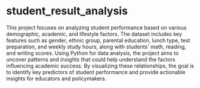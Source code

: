# student_result_analysis
This project focuses on analyzing student performance based on various demographic, academic, and lifestyle factors. The dataset includes key features such as gender, ethnic group, parental education, lunch type, test preparation, and weekly study hours, along with students' math, reading, and writing scores. Using Python for data analysis, the project aims to uncover patterns and insights that could help understand the factors influencing academic success. By visualizing these relationships, the goal is to identify key predictors of student performance and provide actionable insights for educators and policymakers.
